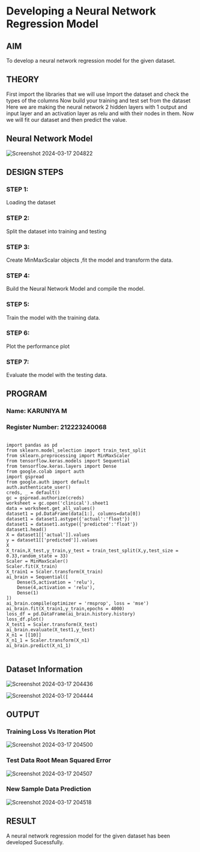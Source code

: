 # Developing a Neural Network Regression Model

## AIM

To develop a neural network regression model for the given dataset.

## THEORY

First import the libraries that we will use Import the dataset and check the types of the columns Now build your training and test set from the dataset Here we are making the neural network 2 hidden layers with 1 output and input layer and an activation layer as relu and with their nodes in them. Now we will fit our dataset and then predict the value.

## Neural Network Model

![Screenshot 2024-03-17 204822](https://github.com/karuniya2005/basic-nn-model/assets/145972215/fd09087d-2b96-4e3e-b525-914caef67e83)


## DESIGN STEPS

### STEP 1:

Loading the dataset

### STEP 2:

Split the dataset into training and testing

### STEP 3:

Create MinMaxScalar objects ,fit the model and transform the data.

### STEP 4:

Build the Neural Network Model and compile the model.

### STEP 5:

Train the model with the training data.

### STEP 6:

Plot the performance plot

### STEP 7:

Evaluate the model with the testing data.

## PROGRAM
### Name: KARUNIYA M
### Register Number: 212223240068
```

import pandas as pd
from sklearn.model_selection import train_test_split
from sklearn.preprocessing import MinMaxScaler
from tensorflow.keras.models import Sequential
from tensorflow.keras.layers import Dense
from google.colab import auth
import gspread
from google.auth import default
auth.authenticate_user()
creds, _ = default()
gc = gspread.authorize(creds)
worksheet = gc.open('clinical').sheet1
data = worksheet.get_all_values()
dataset1 = pd.DataFrame(data[1:], columns=data[0])
dataset1 = dataset1.astype({'actual':'float'})
dataset1 = dataset1.astype({'predicted':'float'})
dataset1.head()
X = dataset1[['actual']].values
y = dataset1[['predicted']].values
X
X_train,X_test,y_train,y_test = train_test_split(X,y,test_size = 0.33,random_state = 33)
Scaler = MinMaxScaler()
Scaler.fit(X_train)
X_train1 = Scaler.transform(X_train)
ai_brain = Sequential([
    Dense(5,activation = 'relu'),
    Dense(4,activation = 'relu'),
    Dense(1)
])
ai_brain.compile(optimizer = 'rmsprop', loss = 'mse')
ai_brain.fit(X_train1,y_train,epochs = 4000)
loss_df = pd.DataFrame(ai_brain.history.history)
loss_df.plot()
X_test1 = Scaler.transform(X_test)
ai_brain.evaluate(X_test1,y_test)
X_n1 = [[10]]
X_n1_1 = Scaler.transform(X_n1)
ai_brain.predict(X_n1_1)


```
## Dataset Information
![Screenshot 2024-03-17 204436](https://github.com/karuniya2005/basic-nn-model/assets/145972215/45e8cc5a-21bb-4a98-91e6-f7af1137748f)

![Screenshot 2024-03-17 204444](https://github.com/karuniya2005/basic-nn-model/assets/145972215/2868f19c-bcbf-421a-9950-964de387e749)


## OUTPUT

### Training Loss Vs Iteration Plot

![Screenshot 2024-03-17 204500](https://github.com/karuniya2005/basic-nn-model/assets/145972215/df7f78bc-2b3c-454d-ab5f-89b194f88d4c)


### Test Data Root Mean Squared Error

![Screenshot 2024-03-17 204507](https://github.com/karuniya2005/basic-nn-model/assets/145972215/9fcafcf7-ce32-4ecf-85b1-d8be85360bad)



### New Sample Data Prediction
![Screenshot 2024-03-17 204518](https://github.com/karuniya2005/basic-nn-model/assets/145972215/a9132d2a-208c-49ff-ac0b-a06aa2346422)


## RESULT

A neural network regression model for the given dataset has been developed Sucessfully.
